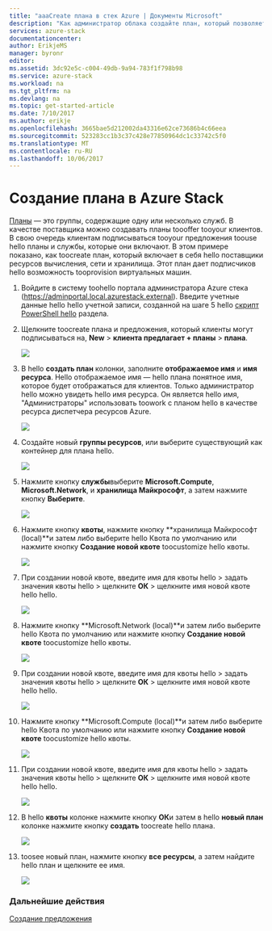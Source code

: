 ```yaml
---
title: "aaaCreate плана в стек Azure | Документы Microsoft"
description: "Как администратор облака создайте план, который позволяет подписчикам подготовки виртуальных машин."
services: azure-stack
documentationcenter: 
author: ErikjeMS
manager: byronr
editor: 
ms.assetid: 3dc92e5c-c004-49db-9a94-783f1f798b98
ms.service: azure-stack
ms.workload: na
ms.tgt_pltfrm: na
ms.devlang: na
ms.topic: get-started-article
ms.date: 7/10/2017
ms.author: erikje
ms.openlocfilehash: 3665bae5d212002da43316e62ce73686b4c66eea
ms.sourcegitcommit: 523283cc1b3c37c428e77850964dc1c33742c5f0
ms.translationtype: MT
ms.contentlocale: ru-RU
ms.lasthandoff: 10/06/2017
---
```

# <a name="create-a-plan-in-azure-stack"></a>Создание плана в Azure Stack
[Планы](azure-stack-key-features.md) — это группы, содержащие одну или несколько служб. В качестве поставщика можно создавать планы toooffer tooyour клиентов. В свою очередь клиентам подписываться tooyour предложения toouse hello планы и службы, которые они включают. В этом примере показано, как toocreate план, который включает в себя hello поставщики ресурсов вычисления, сети и хранилища. Этот план дает подписчиков hello возможность tooprovision виртуальных машин.

1. Войдите в систему toohello портала администратора Azure стека (https://adminportal.local.azurestack.external). Введите учетные данные hello hello учетной записи, созданной на шаге 5 hello [скрипт PowerShell hello](azure-stack-run-powershell-script.md) раздела.

2. Щелкните toocreate плана и предложения, который клиенты могут подписываться на, **New** > **клиента предлагает + планы** > **плана**.

   ![](media/azure-stack-create-plan/image01.png)
3. В hello **создать план** колонки, заполните **отображаемое имя** и **имя ресурса**. Hello отображаемое имя — hello плана понятное имя, которое будет отображаться для клиентов. Только администратор hello можно увидеть hello имя ресурса. Он является hello имя, "Администраторы" использовать toowork с планом hello в качестве ресурса диспетчера ресурсов Azure.

   ![](media/azure-stack-create-plan/image02.png)
4. Создайте новый **группы ресурсов**, или выберите существующий как контейнер для плана hello.

   ![](media/azure-stack-create-plan/image02a.png)
5. Нажмите кнопку **службы**выберите **Microsoft.Compute**, **Microsoft.Network**, и **хранилища Майкрософт**, а затем нажмите кнопку **Выберите**.

   ![](media/azure-stack-create-plan/image03.png)
6. Нажмите кнопку **квоты**, нажмите кнопку **хранилища Майкрософт (local)**и затем либо выберите hello Квота по умолчанию или нажмите кнопку **Создание новой квоте** toocustomize hello квоты.

   ![](media/azure-stack-create-plan/image04.png)
7. При создании новой квоте, введите имя для квоты hello > задать значения квоты hello > щелкните **ОК** > щелкните имя новой квоте hello hello.

   ![](media/azure-stack-create-plan/image06.png)
8. Нажмите кнопку **Microsoft.Network (local)**и затем либо выберите hello Квота по умолчанию или нажмите кнопку **Создание новой квоте** toocustomize hello квоты.

    ![](media/azure-stack-create-plan/image07.png)
9. При создании новой квоте, введите имя для квоты hello > задать значения квоты hello > щелкните **ОК** > щелкните имя новой квоте hello hello.

    ![](media/azure-stack-create-plan/image08.png)
10. Нажмите кнопку **Microsoft.Compute (local)**и затем либо выберите hello Квота по умолчанию или нажмите кнопку **Создание новой квоте** toocustomize hello квоты.

    ![](media/azure-stack-create-plan/image09.png)
11. При создании новой квоте, введите имя для квоты hello > задать значения квоты hello > щелкните **ОК** > щелкните имя новой квоте hello hello.

    ![](media/azure-stack-create-plan/image10.png)
12. В hello **квоты** колонке нажмите кнопку **ОК**и затем в hello **новый план** колонке нажмите кнопку **создать** toocreate hello плана.

    ![](media/azure-stack-create-plan/image11.png)
13. toosee новый план, нажмите кнопку **все ресурсы**, а затем найдите hello план и щелкните ее имя.

    ![](media/azure-stack-create-plan/image12.png)

### <a name="next-steps"></a>Дальнейшие действия
[Создание предложения](azure-stack-create-offer.md)
